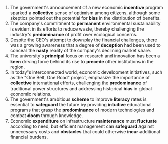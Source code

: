 1. The government's announcement of a new economic **incentive** program sparked a **collective** sense of optimism among citizens, although some skeptics pointed out the potential for **bias** in the distribution of benefits.
2. The company's commitment to **permanent** environmental sustainability is evident in its efforts to reduce waste, thereby challenging the industry's **predominance** of profit over ecological concerns.
3. Despite the CEO's attempt to downplay the financial challenges, there was a growing awareness that a degree of **deception** had been used to conceal the **nasty** reality of the company's declining market share.
4. The university's **principal** focus on research and innovation has been a **keen** driving force behind its rise to **precede** other institutions in the region.
5. In today's interconnected world, economic development initiatives, such as the "One Belt, One Road" project, emphasize the importance of **collective** international efforts, challenging the **predominance** of traditional power structures and addressing historical **bias** in global economic relations.
6. The government's ambitious **scheme** to improve **literacy** rates is essential to **safeguard** the future by providing **intuitive** educational programs that grasp the **predominance** of modern technologies and combat **doom** through knowledge.
7. Economic **expenditure** on infrastructure **maintenance** must **fluctuate** according to need, but efficient management can **safeguard** against unnecessary costs and **obstacles** that could otherwise **incur** additional financial burdens.